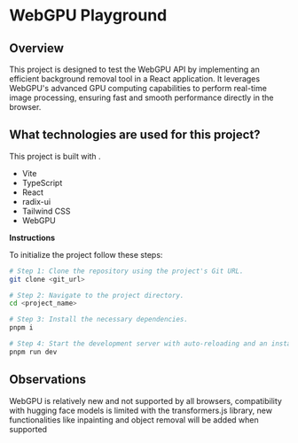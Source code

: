 # WebGPU Playground

## Overview

This project is designed to test the WebGPU API by implementing an efficient background removal tool in a React application. It leverages WebGPU's advanced GPU computing capabilities to perform real-time image processing, ensuring fast and smooth performance directly in the browser.

## What technologies are used for this project?

This project is built with .

- Vite
- TypeScript
- React
- radix-ui
- Tailwind CSS
- WebGPU

**Instructions**

To initialize the project follow these steps:

```sh
# Step 1: Clone the repository using the project's Git URL.
git clone <git_url>

# Step 2: Navigate to the project directory.
cd <project_name>

# Step 3: Install the necessary dependencies.
pnpm i

# Step 4: Start the development server with auto-reloading and an instant preview.
pnpm run dev
```

## Observations

WebGPU is relatively new and not supported by all browsers, compatibility with hugging face models is limited with the transformers.js library, new functionalities like inpainting and object removal will be added when supported

